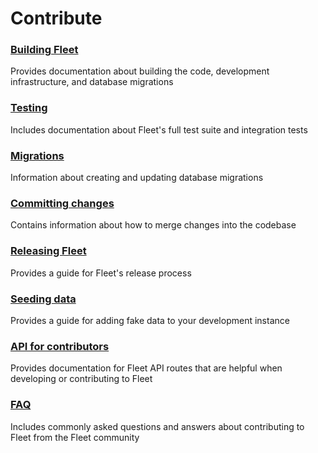 # Contribute

### [Building Fleet](./Building-Fleet.md) 
Provides documentation about building the code, development infrastructure, and database migrations

### [Testing](./Testing.md) 
Includes documentation about Fleet's full test suite and integration tests

### [Migrations](./Migrations.md)
Information about creating and updating database migrations

### [Committing changes](./Committing-Changes.md) 
Contains information about how to merge changes into the codebase

### [Releasing Fleet](./Releasing-Fleet.md) 
Provides a guide for Fleet's release process

### [Seeding data](./Seeding-Data.md) 
Provides a guide for adding fake data to your development instance

### [API for contributors](./API-for-contributors.md) 
Provides documentation for Fleet API routes that are helpful when developing or contributing to Fleet

### [FAQ](./FAQ.md) 
Includes commonly asked questions and answers about contributing to Fleet from the Fleet community
